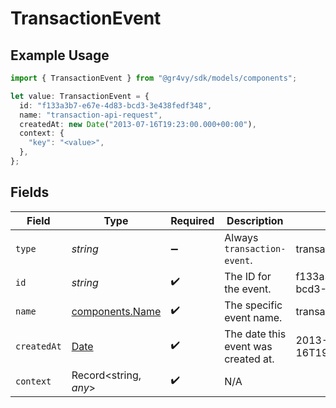 # TransactionEvent

## Example Usage

```typescript
import { TransactionEvent } from "@gr4vy/sdk/models/components";

let value: TransactionEvent = {
  id: "f133a3b7-e67e-4d83-bcd3-3e438fedf348",
  name: "transaction-api-request",
  createdAt: new Date("2013-07-16T19:23:00.000+00:00"),
  context: {
    "key": "<value>",
  },
};
```

## Fields

| Field                                                                                         | Type                                                                                          | Required                                                                                      | Description                                                                                   | Example                                                                                       |
| --------------------------------------------------------------------------------------------- | --------------------------------------------------------------------------------------------- | --------------------------------------------------------------------------------------------- | --------------------------------------------------------------------------------------------- | --------------------------------------------------------------------------------------------- |
| `type`                                                                                        | *string*                                                                                      | :heavy_minus_sign:                                                                            | Always `transaction-event`.                                                                   | transaction-event                                                                             |
| `id`                                                                                          | *string*                                                                                      | :heavy_check_mark:                                                                            | The ID for the event.                                                                         | f133a3b7-e67e-4d83-bcd3-3e438fedf348                                                          |
| `name`                                                                                        | [components.Name](../../models/components/name.md)                                            | :heavy_check_mark:                                                                            | The specific event name.                                                                      | transaction-api-request                                                                       |
| `createdAt`                                                                                   | [Date](https://developer.mozilla.org/en-US/docs/Web/JavaScript/Reference/Global_Objects/Date) | :heavy_check_mark:                                                                            | The date this event was created at.                                                           | 2013-07-16T19:23:00.000+00:00                                                                 |
| `context`                                                                                     | Record<string, *any*>                                                                         | :heavy_check_mark:                                                                            | N/A                                                                                           |                                                                                               |